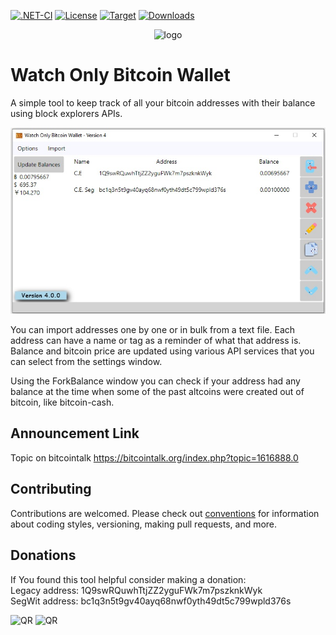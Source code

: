 [![.NET-CI](https://github.com/Coding-Enthusiast/Watch-Only-Bitcoin-Wallet/actions/workflows/dotnetCI.yml/badge.svg)](https://github.com/Coding-Enthusiast/Watch-Only-Bitcoin-Wallet/actions/workflows/dotnetCI.yml)
[![License](https://img.shields.io/badge/license-MIT-blue.svg)](https://github.com/Coding-Enthusiast/Watch-Only-Bitcoin-Wallet/blob/master/LICENSE.md)
[![Target](https://img.shields.io/badge/dynamic/xml?color=%23512bd4&label=target&query=%2F%2FTargetFramework%5B1%5D&url=https%3A%2F%2Fraw.githubusercontent.com%2FCoding-Enthusiast%2FWatch-Only-Bitcoin-Wallet%2Fmaster%2FWatchOnlyBitcoinWallet%2FWatchOnlyBitcoinWallet.csproj&logo=.net)](https://github.com/Coding-Enthusiast/Watch-Only-Bitcoin-Wallet/blob/master/WatchOnlyBitcoinWallet/WatchOnlyBitcoinWallet.csproj)
[![Downloads](https://img.shields.io/github/downloads/Coding-Enthusiast/Watch-Only-Bitcoin-Wallet/total)](https://github.com/Coding-Enthusiast/Watch-Only-Bitcoin-Wallet/releases)

<p align="center">
    <img width=200 src="https://i.imgur.com/9FtfXzM.jpg" alt="logo"/>
</p>

# Watch Only Bitcoin Wallet

A simple tool to keep track of all your bitcoin addresses with their balance using block explorers APIs.

![Preview](/Doc/Images/MainPreview.jpg)

You can import addresses one by one or in bulk from a text file. Each address can have a
name or tag as a reminder of what that address is.  
Balance and bitcoin price are updated using various API services that you can select from the
settings window.  

Using the ForkBalance window you can check if your address had any balance at the time when 
some of the past altcoins were created out of bitcoin, like bitcoin-cash.  

## Announcement Link
Topic on bitcointalk https://bitcointalk.org/index.php?topic=1616888.0

## Contributing
Contributions are welcomed. Please check out [conventions](https://github.com/Autarkysoft/Conventions) for information about coding styles, versioning, making pull requests, and more.

## Donations
If You found this tool helpful consider making a donation:  
Legacy address: 1Q9swRQuwhTtjZZ2yguFWk7m7pszknkWyk  
SegWit address: bc1q3n5t9gv40ayq68nwf0yth49dt5c799wpld376s

![QR](https://i.imgur.com/oz9UvFM.png)  ![QR](https://i.imgur.com/UMGQ2Ck.jpg)
